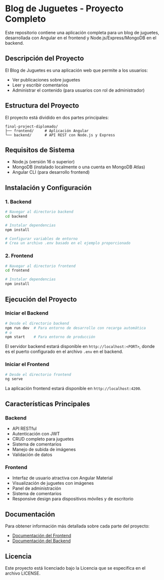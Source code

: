 # Blog de Juguetes - Proyecto Completo

Este repositorio contiene una aplicación completa para un blog de juguetes, desarrollada con Angular en el frontend y Node.js/Express/MongoDB en el backend.

## Descripción del Proyecto

El Blog de Juguetes es una aplicación web que permite a los usuarios:
- Ver publicaciones sobre juguetes
- Leer y escribir comentarios
- Administrar el contenido (para usuarios con rol de administrador)

## Estructura del Proyecto

El proyecto está dividido en dos partes principales:

```
final-project-diplomado/
├── frontend/     # Aplicación Angular
└── backend/      # API REST con Node.js y Express
```

## Requisitos de Sistema

- Node.js (versión 16 o superior)
- MongoDB (instalado localmente o una cuenta en MongoDB Atlas)
- Angular CLI (para desarrollo frontend)

## Instalación y Configuración

### 1. Backend

```bash
# Navegar al directorio backend
cd backend

# Instalar dependencias
npm install

# Configurar variables de entorno
# Crea un archivo .env basado en el ejemplo proporcionado
```

### 2. Frontend

```bash
# Navegar al directorio frontend
cd frontend

# Instalar dependencias
npm install
```

## Ejecución del Proyecto

### Iniciar el Backend

```bash
# Desde el directorio backend
npm run dev  # Para entorno de desarrollo con recarga automática
# o
npm start    # Para entorno de producción
```

El servidor backend estará disponible en `http://localhost:<PORT>`, donde <PORT> es el puerto configurado en el archivo `.env` en el backend.

### Iniciar el Frontend

```bash
# Desde el directorio frontend
ng serve
```

La aplicación frontend estará disponible en `http://localhost:4200`.

## Características Principales

### Backend
- API RESTful
- Autenticación con JWT
- CRUD completo para juguetes
- Sistema de comentarios
- Manejo de subida de imágenes
- Validación de datos

### Frontend
- Interfaz de usuario atractiva con Angular Material
- Visualización de juguetes con imágenes
- Panel de administración
- Sistema de comentarios
- Responsive design para dispositivos móviles y de escritorio

## Documentación

Para obtener información más detallada sobre cada parte del proyecto:

- [Documentación del Frontend](./frontend/README.md)
- [Documentación del Backend](./backend/README.md)

## Licencia

Este proyecto está licenciado bajo la Licencia que se especifica en el archivo LICENSE.
